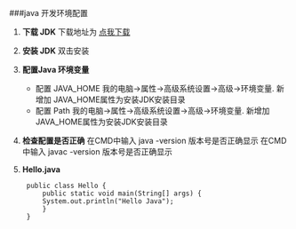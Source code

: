 ###java 开发环境配置

1. __下载 JDK__
下载地址为 [点我下载][1]

2. __安装 JDK__
双击安装

3. __配置Java 环境变量__
	+ 配置 JAVA_HOME
   我的电脑->属性->高级系统设置->高级->环境变量. 新增加 JAVA_HOME属性为安装JDK安装目录
	+ 配置 Path
    我的电脑->属性->高级系统设置->高级->环境变量. 新增加 JAVA_HOME属性为安装JDK安装目录
   
4. __检查配置是否正确__
	在CMD中输入 java -version 版本号是否正确显示
    在CMD中输入 javac -version 版本号是否正确显示
    
5. __Hello.java__

		public class Hello {
			public static void main(String[] args) {
			System.out.println("Hello Java");
			}
		}

[1]:http://www.oracle.com/technetwork/java/javase/downloads/index.html